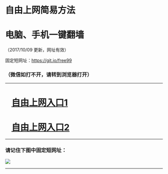 ﻿# 自由上网简易方法

# 电脑、手机一键翻墙

（2017/10/09 更新，网址有效）

固定短网址：https://git.io/free99

### （微信如打不开，请转到浏览器打开）


***





# &nbsp;&nbsp; <a href="http://ft252713738.fwq-tz-1001.info/fwqtz01.html?t=100900121369 " target="_blank">自由上网入口1</a>
# &nbsp;&nbsp; <a href="http://ft2154922134.fwq-tz-1002.info/fwqtz02.html?t=10090015584 " target="_blank">自由上网入口2</a>
***

### 请记住下图中固定短网址：

<img src="https://s3-us-west-2.amazonaws.com/fwq-1001/yjfq-20170905okok.png" /> 


***

